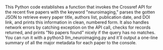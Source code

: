 This Python code establishes a function that invokes the Crossref API for the recent five papers with the keyword "neuroimaging," parses the gotten JSON to retrieve every paper title, authors list, publication date, and DOI link, and prints this information in clean, numbered form. It also handles network errors by catching exception on the API call, checks for records returned, and prints "No papers found" nicely if the query has no matches. You can run it with a python3 llm_neuroimaging.py and it'll output a one-line summary of all the major metadata for each paper to the console.

